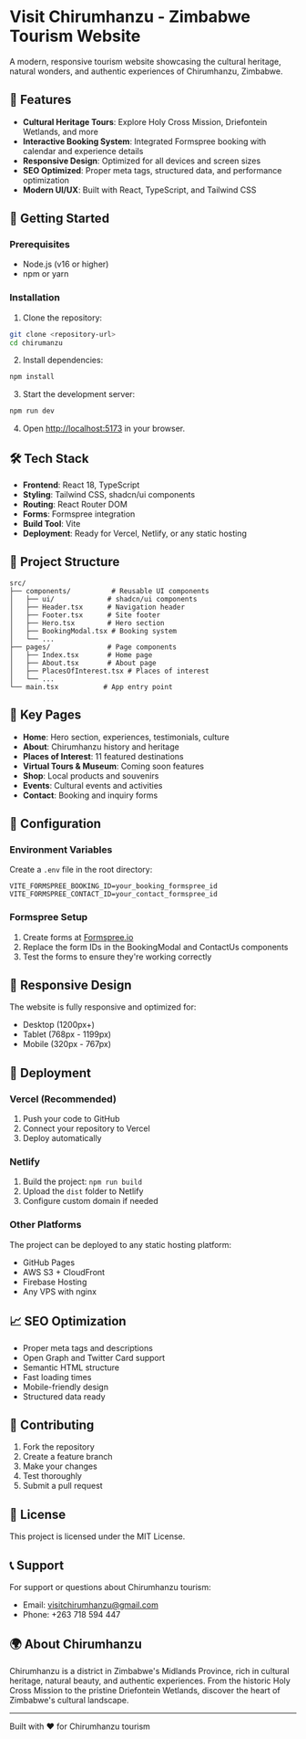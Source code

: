 # Visit Chirumhanzu - Zimbabwe Tourism Website

A modern, responsive tourism website showcasing the cultural heritage, natural wonders, and authentic experiences of Chirumhanzu, Zimbabwe.

## 🌟 Features

- **Cultural Heritage Tours**: Explore Holy Cross Mission, Driefontein Wetlands, and more
- **Interactive Booking System**: Integrated Formspree booking with calendar and experience details
- **Responsive Design**: Optimized for all devices and screen sizes
- **SEO Optimized**: Proper meta tags, structured data, and performance optimization
- **Modern UI/UX**: Built with React, TypeScript, and Tailwind CSS

## 🚀 Getting Started

### Prerequisites

- Node.js (v16 or higher)
- npm or yarn

### Installation

1. Clone the repository:

```bash
git clone <repository-url>
cd chirumanzu
```

2. Install dependencies:

```bash
npm install
```

3. Start the development server:

```bash
npm run dev
```

4. Open [http://localhost:5173](http://localhost:5173) in your browser.

## 🛠️ Tech Stack

- **Frontend**: React 18, TypeScript
- **Styling**: Tailwind CSS, shadcn/ui components
- **Routing**: React Router DOM
- **Forms**: Formspree integration
- **Build Tool**: Vite
- **Deployment**: Ready for Vercel, Netlify, or any static hosting

## 📁 Project Structure

```
src/
├── components/          # Reusable UI components
│   ├── ui/             # shadcn/ui components
│   ├── Header.tsx      # Navigation header
│   ├── Footer.tsx      # Site footer
│   ├── Hero.tsx        # Hero section
│   ├── BookingModal.tsx # Booking system
│   └── ...
├── pages/              # Page components
│   ├── Index.tsx       # Home page
│   ├── About.tsx       # About page
│   ├── PlacesOfInterest.tsx # Places of interest
│   └── ...
└── main.tsx           # App entry point
```

## 🎯 Key Pages

- **Home**: Hero section, experiences, testimonials, culture
- **About**: Chirumhanzu history and heritage
- **Places of Interest**: 11 featured destinations
- **Virtual Tours & Museum**: Coming soon features
- **Shop**: Local products and souvenirs
- **Events**: Cultural events and activities
- **Contact**: Booking and inquiry forms

## 🔧 Configuration

### Environment Variables

Create a `.env` file in the root directory:

```env
VITE_FORMSPREE_BOOKING_ID=your_booking_formspree_id
VITE_FORMSPREE_CONTACT_ID=your_contact_formspree_id
```

### Formspree Setup

1. Create forms at [Formspree.io](https://formspree.io)
2. Replace the form IDs in the BookingModal and ContactUs components
3. Test the forms to ensure they're working correctly

## 📱 Responsive Design

The website is fully responsive and optimized for:

- Desktop (1200px+)
- Tablet (768px - 1199px)
- Mobile (320px - 767px)

## 🚀 Deployment

### Vercel (Recommended)

1. Push your code to GitHub
2. Connect your repository to Vercel
3. Deploy automatically

### Netlify

1. Build the project: `npm run build`
2. Upload the `dist` folder to Netlify
3. Configure custom domain if needed

### Other Platforms

The project can be deployed to any static hosting platform:

- GitHub Pages
- AWS S3 + CloudFront
- Firebase Hosting
- Any VPS with nginx

## 📈 SEO Optimization

- Proper meta tags and descriptions
- Open Graph and Twitter Card support
- Semantic HTML structure
- Fast loading times
- Mobile-friendly design
- Structured data ready

## 🤝 Contributing

1. Fork the repository
2. Create a feature branch
3. Make your changes
4. Test thoroughly
5. Submit a pull request

## 📄 License

This project is licensed under the MIT License.

## 📞 Support

For support or questions about Chirumhanzu tourism:

- Email: visitchirumhanzu@gmail.com
- Phone: +263 718 594 447

## 🌍 About Chirumhanzu

Chirumhanzu is a district in Zimbabwe's Midlands Province, rich in cultural heritage, natural beauty, and authentic experiences. From the historic Holy Cross Mission to the pristine Driefontein Wetlands, discover the heart of Zimbabwe's cultural landscape.

---

Built with ❤️ for Chirumhanzu tourism
